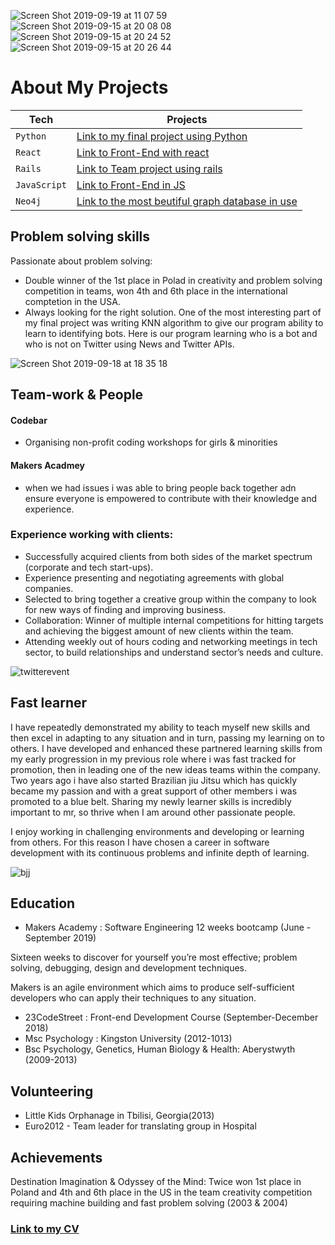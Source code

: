 ![Screen Shot 2019-09-19 at 11 07 59](https://user-images.githubusercontent.com/30932310/65230259-d2206500-dacd-11e9-979a-bc269a442a1b.png)
![Screen Shot 2019-09-15 at 20 08 08](https://user-images.githubusercontent.com/30932310/64926507-196cd400-d7f6-11e9-9afc-7ab2cb9cb39c.png)
![Screen Shot 2019-09-15 at 20 24 52](https://user-images.githubusercontent.com/30932310/64926574-f42c9580-d7f6-11e9-9b70-a98448859d58.png)
![Screen Shot 2019-09-15 at 20 26 44](https://user-images.githubusercontent.com/30932310/64926587-30f88c80-d7f7-11e9-90b9-0e70184b322a.png)

# About My Projects 

| Tech| Projects |
| --- | --- |
| `Python` | [Link to my final project using Python](https://github.com/BenjaminDarking/project_pry) |
| `React` | [Link to Front-End with react](https://github.com/BenjaminDarking/project_pry/tree/master/react) |
| `Rails` | [Link to Team project using rails](https://github.com/KajaMaria/Acebook) |
| `JavaScript` | [Link to Front-End in JS](https://github.com/KajaMaria/news-summary-challenge) |
| `Neo4j` | [Link to the most beutiful graph database in use](https://github.com/BenjaminDarking/project_pry/blob/master/react/src/components/neo.js) |


## Problem solving skills

 Passionate about problem solving:
 - Double winner of the 1st place in Polad in creativity and problem solving competition in teams, won 4th and 6th place in the international comptetion in the USA. 
 - Always looking for the right solution. One of the most interesting part of my final project was writing KNN algorithm to give our program ability to learn to identifying bots. Here is our program learning who is a bot and who is not on Twitter using News and Twitter APIs.

![Screen Shot 2019-09-18 at 18 35 18](https://user-images.githubusercontent.com/30932310/65229148-14e13d80-dacc-11e9-9a60-67b2a04fdc8c.png)

## Team-work & People

#### Codebar

- Organising non-profit coding workshops for girls & minorities

#### Makers Acadmey

 - when we had issues i was able to bring people back together adn ensure everyone is empowered to contribute with their knowledge and experience. 

### Experience working with clients:  

- Successfully acquired clients from both sides of the market spectrum (corporate and tech start-ups).
- Experience presenting and negotiating agreements with global companies.
- Selected to bring together a creative group within the company to look for new ways of finding and improving business.
- Collaboration: Winner of multiple internal competitions for hitting targets and achieving the biggest amount of new clients within the team.
- Attending weekly out of hours coding and networking meetings in tech sector, to build relationships and understand sector’s needs and culture.



![twitterevent](https://user-images.githubusercontent.com/30932310/65262554-de76e300-db0a-11e9-93d7-bcf40630a7ea.jpg)


## Fast learner 

I have repeatedly demonstrated my ability to teach myself new skills and then excel in adapting to any situation and in turn, passing my learning on to others. I have developed and enhanced these partnered learning skills from my early progression in my previous role where i was fast tracked for promotion, then in leading one of the new ideas teams within the company.
 Two years ago i have also started Brazilian jiu Jitsu which has quickly became my passion and with a great support of other members i was promoted to a blue belt. Sharing my newly learner skills is incredibly important to mr, so thrive when I am around other passionate people.

I enjoy working in challenging environments and developing or learning from others. For this reason I have chosen a career in software development with its continuous problems and infinite depth of learning.

![bjj](https://user-images.githubusercontent.com/30932310/65262189-14679780-db0a-11e9-988d-985595f408f0.jpg)

## Education

- Makers Academy : Software Engineering 12 weeks bootcamp (June - September 2019) 

Sixteen weeks to discover for yourself you’re most effective; problem solving, debugging, design and development techniques.

Makers is an agile environment which aims to produce self-sufficient developers who can apply their techniques to any situation.

- 23CodeStreet : Front-end Development Course (September-December 2018)
- Msc Psychology : Kingston University (2012-1013)
- Bsc Psychology, Genetics, Human Biology & Health: Aberystwyth (2009-2013)

## Volunteering

- Little Kids Orphanage in Tbilisi, Georgia(2013) 
- Euro2012 - Team leader for translating group in Hospital

## Achievements

Destination Imagination & Odyssey of the Mind: Twice won 1st place in Poland and 4th and 6th place in the US in the team creativity competition requiring machine building and fast problem solving (2003 & 2004)

### [Link to my CV](https://drive.google.com/file/d/12pSqlx13Eyz4_s7VeLRwXjaluj-mA2Pk/view?usp=sharing)
